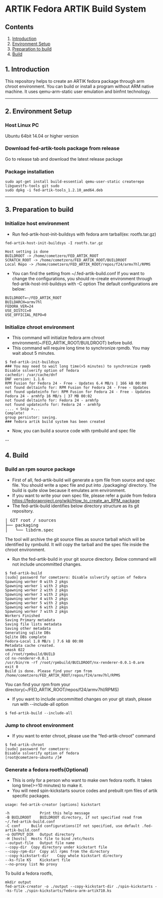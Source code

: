 # ARTIK Fedora ARTIK Build System
## Contents
1. [Introduction](#1-introduction)
2. [Environment Setup](#2-environment-setup)
3. [Preparation to build](#3-preparation-to-build)
4. [Build](#4-build)

## 1. Introduction
This repository helps to create an ARTIK fedora package through
arm chroot environment. You can build or install a program without
ARM native machine. It uses qemu-arm-static user emulation and binfmt
technology.

---
## 2. Environment Setup
### Host Linux PC
Ubuntu 64bit 14.04 or higher version
### Download fed-artik-tools package from release
Go to release tab and download the latest release package
### Package installation
```
sudo apt-get install build-essential qemu-user-static createrepo libguestfs-tools git sudo
sudo dpkg -i fed-artik-tools_1.2.10_amd64.deb
```

---
## 3. Preparation to build
### Initialize host environment
+ Run fed-artik-host-init-buildsys with fedora arm tarball(ex: rootfs.tar.gz)
```
fed-artik-host-init-buildsys -I rootfs.tar.gz

Host setting is done
BUILDROOT -> /home/cometzero/FED_ARTIK_ROOT
SCRATCH_ROOT -> /home/cometzero/FED_ARTIK_ROOT/BUILDROOT
Local Repo -> /home/cometzero/FED_ARTIK_ROOT/repos/f24/armv7hl/RPMS
```
+ You can find the setting from ~/.fed-artik-build.conf
If you want to change the configurations, you should re-create environment through fed-artik-host-init-buildsys with -C option
The default configurations are below:
```
BUILDROOT=~/FED_ARTIK_ROOT
BUILDARCH=armv7hl
FEDORA_VER=24
USE_DISTCC=0
USE_OFFICIAL_REPO=0
```
### Initialize chroot environment
+ This command will initialize fedora arm chroot environment(~/FED_ARTIK_ROOT/BUILDROOT) before build.
+ This command will require long time to synchronize rpmdb. You may wait about 5 minutes.
```
$ fed-artik-init-buildsys
### You may need to wait long time(>5 minutes) to synchronize rpmdb
Disable sslverify option of fedora
cachedir: /var/cache/dnf
DNF version: 1.1.6
RPM Fusion for Fedora 24 - Free - Updates 6.4 MB/s | 166 kB 00:00
not found deltainfo for: RPM Fusion for Fedora 24 - Free - Updates
not found updateinfo for: RPM Fusion for Fedora 24 - Free - Updates
Fedora 24 - armhfp 16 MB/s | 37 MB 00:02
not found deltainfo for: Fedora 24 - armhfp
not found updateinfo for: Fedora 24 - armhfp
.... < Snip >...
Complete!
group persistor: saving.
### fedora artik build system has been created
```
+ Now, you can build a source code with rpmbuild and spec file

--
## 4. Build
### Build an rpm source package
+ First of all, fed-artik-build will generate a rpm file from source and spec file. You should write a spec file and put into ./packaging/ directory. The build is quite slow because it emulates arm environment.
+ If you want to write your own spec file, please refer a guide from fedora
https://fedoraproject.org/wiki/How_to_create_an_RPM_package
+ The fed-artik-build identifies below directory structure as its git repository.
<pre>
| GIT root / sources
├── packaging
│   └── libdrm.spec
</pre>
The tool will archive the git source files as source tarball which will be identified by rpmbuild.
It will copy the tarball and the spec file inside the chroot environment.
+ Run the fed-artik-build in your git source directory. Below command will not include uncommitted changes.
```
$ fed-artik-build
[sudo] password for cometzero: Disable sslverify option of fedora
Spawning worker 0 with 2 pkgs
Spawning worker 1 with 2 pkgs
Spawning worker 2 with 2 pkgs
Spawning worker 3 with 2 pkgs
Spawning worker 4 with 2 pkgs
Spawning worker 5 with 2 pkgs
Spawning worker 6 with 2 pkgs
Spawning worker 7 with 2 pkgs
Workers Finished
Saving Primary metadata
Saving file lists metadata
Saving other metadata
Generating sqlite DBs
Sqlite DBs complete
Fedora-Local 1.8 MB/s | 7.6 kB 00:00
Metadata cache created.
umask 022
cd /root/rpmbuild/BUILD
cd nx-renderer-0.0.1
/usr/bin/rm -rf /root/rpmbuild/BUILDROOT/nx-renderer-0.0.1-0.arm
exit 0
Build is done. Please find your rpm from /home/cometzero/FED_ARTIK_ROOT/repos/f24/armv7hl/RPMS
```
You can find your rpm from your directory(~/FED_ARTIK_ROOT/repos/f24/armv7hl/RPMS)
+ If you want to include uncommitted changes on your git stash, please run with --include-all option
```
$ fed-artik-build --include-all
```

### Jump to chroot environment
+ If you want to enter chroot, please use the "fed-artik-chroot" command
```
$ fed-artik-chroot
[sudo] password for cometzero:
Disable sslverify option of fedora
[root@cometzero-ubuntu /]#
```

### Generate a fedora rootfs(Optional)
+ This is only for a person who want to make own fedora rootfs. It takes long time(>=10 minutes) to make it.
+ You will need spin-kickstarts source codes and prebuilt rpm files of artik specific packages.
```
usage: fed-artik-creator [options] kickstart

-h              Print this help message
-B BUILDROOT	BUILDROOT directory, if not specified read from ~/.fed-artik-build.conf
-C conf		Build configurations(If not specified, use default .fed-artik-build.conf
-o OUTPUT_DIR	Output directory
-H [hosts]	Hosts file to bind /etc/hosts
--output-file	Output file name
--copy-dir	Copy directory under kickstart file
--copy-rpm-dir	Copy all rpms from the directory
--copy-kickstart-dir	Copy whole kickstart directory
--ks-file KS	Kickstart file
--no-proxy list	No proxy
```
To build a fedora rootfs,
```
mkdir output
fed-artik-creator -o ./output --copy-kickstart-dir ./spin-kickstarts --ks-file ./spin-kickstarts/fedora-arm-artik710.ks
```
